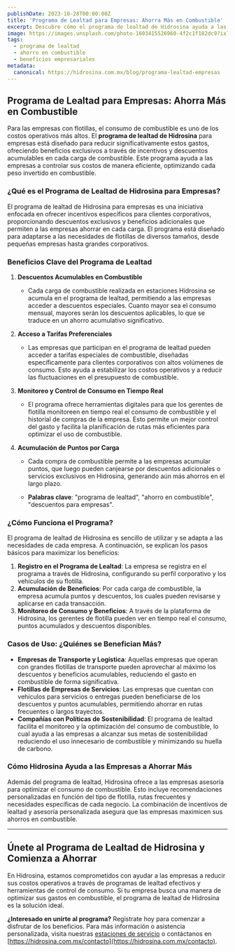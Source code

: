 ```yaml
---
publishDate: 2023-10-28T00:00:00Z
title: 'Programa de Lealtad para Empresas: Ahorra Más en Combustible'
excerpt: Descubre cómo el programa de lealtad de Hidrosina ayuda a las empresas a reducir el gasto en combustible a través de incentivos exclusivos.
image: https://images.unsplash.com/photo-1603415526960-4f2c1f182dc9?ixlib=rb-4.0.3&auto=format&fit=crop&w=2070&q=80
tags:
  - programa de lealtad
  - ahorro en combustible
  - beneficios empresariales
metadata:
  canonical: https://hidrosina.com.mx/blog/programa-lealtad-empresas
---
```


## Programa de Lealtad para Empresas: Ahorra Más en Combustible

Para las empresas con flotillas, el consumo de combustible es uno de los costos operativos más altos. El **programa de lealtad de Hidrosina** para empresas está diseñado para reducir significativamente estos gastos, ofreciendo beneficios exclusivos a través de incentivos y descuentos acumulables en cada carga de combustible. Este programa ayuda a las empresas a controlar sus costos de manera eficiente, optimizando cada peso invertido en combustible.

### ¿Qué es el Programa de Lealtad de Hidrosina para Empresas?

El programa de lealtad de Hidrosina para empresas es una iniciativa enfocada en ofrecer incentivos específicos para clientes corporativos, proporcionando descuentos exclusivos y beneficios adicionales que permiten a las empresas ahorrar en cada carga. El programa está diseñado para adaptarse a las necesidades de flotillas de diversos tamaños, desde pequeñas empresas hasta grandes corporativos.

### Beneficios Clave del Programa de Lealtad

1. **Descuentos Acumulables en Combustible**
   - Cada carga de combustible realizada en estaciones Hidrosina se acumula en el programa de lealtad, permitiendo a las empresas acceder a descuentos especiales. Cuanto mayor sea el consumo mensual, mayores serán los descuentos aplicables, lo que se traduce en un ahorro acumulativo significativo.

2. **Acceso a Tarifas Preferenciales**
   - Las empresas que participan en el programa de lealtad pueden acceder a tarifas especiales de combustible, diseñadas específicamente para clientes corporativos con altos volúmenes de consumo. Esto ayuda a estabilizar los costos operativos y a reducir las fluctuaciones en el presupuesto de combustible.

3. **Monitoreo y Control de Consumo en Tiempo Real**
   - El programa ofrece herramientas digitales para que los gerentes de flotilla monitoreen en tiempo real el consumo de combustible y el historial de compras de la empresa. Esto permite un mejor control del gasto y facilita la planificación de rutas más eficientes para optimizar el uso de combustible.

4. **Acumulación de Puntos por Carga**
   - Cada compra de combustible permite a las empresas acumular puntos, que luego pueden canjearse por descuentos adicionales o servicios exclusivos en Hidrosina, generando aún más ahorros en el largo plazo.

   - **Palabras clave**: "programa de lealtad", "ahorro en combustible", "descuentos para empresas".

### ¿Cómo Funciona el Programa?

El programa de lealtad de Hidrosina es sencillo de utilizar y se adapta a las necesidades de cada empresa. A continuación, se explican los pasos básicos para maximizar los beneficios:

1. **Registro en el Programa de Lealtad**: La empresa se registra en el programa a través de Hidrosina, configurando su perfil corporativo y los vehículos de su flotilla.
2. **Acumulación de Beneficios**: Por cada carga de combustible, la empresa acumula puntos y descuentos, los cuales pueden revisarse y aplicarse en cada transacción.
3. **Monitoreo de Consumo y Beneficios**: A través de la plataforma de Hidrosina, los gerentes de flotilla pueden ver en tiempo real el consumo, puntos acumulados y descuentos disponibles.

### Casos de Uso: ¿Quiénes se Benefician Más?

- **Empresas de Transporte y Logística**: Aquellas empresas que operan con grandes flotillas de transporte pueden aprovechar al máximo los descuentos y beneficios acumulables, reduciendo el gasto en combustible de forma significativa.
- **Flotillas de Empresas de Servicios**: Las empresas que cuentan con vehículos para servicios o entregas pueden beneficiarse de los descuentos y puntos acumulables, permitiendo ahorrar en rutas frecuentes o largos trayectos.
- **Compañías con Políticas de Sostenibilidad**: El programa de lealtad facilita el monitoreo y la optimización del consumo de combustible, lo cual ayuda a las empresas a alcanzar sus metas de sostenibilidad reduciendo el uso innecesario de combustible y minimizando su huella de carbono.

### Cómo Hidrosina Ayuda a las Empresas a Ahorrar Más

Además del programa de lealtad, Hidrosina ofrece a las empresas asesoría para optimizar el consumo de combustible. Esto incluye recomendaciones personalizadas en función del tipo de flotilla, rutas frecuentes y necesidades específicas de cada negocio. La combinación de incentivos de lealtad y asesoría personalizada asegura que las empresas maximicen sus ahorros en combustible.

---

## Únete al Programa de Lealtad de Hidrosina y Comienza a Ahorrar

En Hidrosina, estamos comprometidos con ayudar a las empresas a reducir sus costos operativos a través de programas de lealtad efectivos y herramientas de control de consumo. Si tu empresa busca una manera de optimizar sus gastos en combustible, el programa de lealtad de Hidrosina es la solución ideal.

**¿Interesado en unirte al programa?** Regístrate hoy para comenzar a disfrutar de los beneficios. Para más información o asistencia personalizada, visita nuestras [estaciones de servicio](https://hidrosina.com.mx/estaciones) o contáctanos en [https://hidrosina.com.mx/contacto](https://hidrosina.com.mx/contacto).
